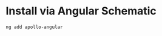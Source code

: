 [//]: # (Copyright © 2024 Perpetuator LLC)

# Install via Angular Schematic

```shell
ng add apollo-angular
```
